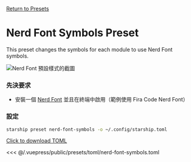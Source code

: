[Return to Presets](./README.md#nerd-font-symbols)

# Nerd Font Symbols Preset

This preset changes the symbols for each module to use Nerd Font symbols.

![Nerd Font 預設樣式的截圖](/presets/img/nerd-font-symbols.png)

### 先決要求

- 安裝一個 [Nerd Font](https://www.nerdfonts.com/) 並且在終端中啟用（範例使用 Fira Code Nerd Font）

### 設定

```sh
starship preset nerd-font-symbols -o ~/.config/starship.toml
```

[Click to download TOML](/presets/toml/nerd-font-symbols.toml)

<<< @/.vuepress/public/presets/toml/nerd-font-symbols.toml
